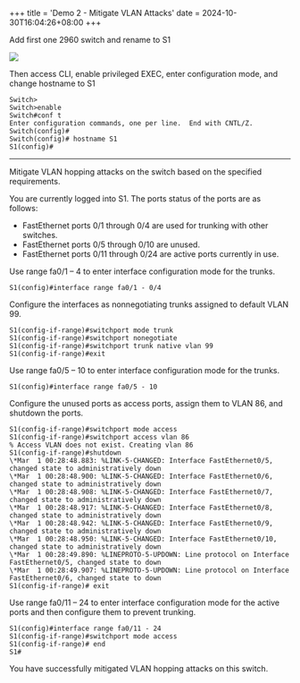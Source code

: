 +++
title = 'Demo 2 - Mitigate VLAN Attacks'
date = 2024-10-30T16:04:26+08:00
+++

Add first one 2960 switch and rename to S1

![](/2ac9bd48-3401-48ba-bcf3-6c8bbbf30546.PNG)

Then access CLI, enable privileged EXEC, enter configuration mode, and change hostname to S1

```
Switch>
Switch>enable
Switch#conf t
Enter configuration commands, one per line.  End with CNTL/Z.
Switch(config)#
Switch(config)# hostname S1
S1(config)#
```

---

Mitigate VLAN hopping attacks on the switch based on the specified requirements.

You are currently logged into S1. The ports status of the ports are as follows:

- FastEthernet ports 0/1 through 0/4 are used for trunking with other switches.
- FastEthernet ports 0/5 through 0/10 are unused.
- FastEthernet ports 0/11 through 0/24 are active ports currently in use.

Use range fa0/1 – 4 to enter interface configuration mode for the trunks.

```
S1(config)#interface range fa0/1 - 0/4
```

Configure the interfaces as nonnegotiating trunks assigned to default VLAN 99.

```
S1(config-if-range)#switchport mode trunk
S1(config-if-range)#switchport nonegotiate
S1(config-if-range)#switchport trunk native vlan 99
S1(config-if-range)#exit
```

Use range fa0/5 – 10 to enter interface configuration mode for the trunks.

```
S1(config)#interface range fa0/5 - 10
```

Configure the unused ports as access ports, assign them to VLAN 86, and shutdown the ports.

```
S1(config-if-range)#switchport mode access
S1(config-if-range)#switchport access vlan 86
% Access VLAN does not exist. Creating vlan 86
S1(config-if-range)#shutdown
\*Mar  1 00:28:48.883: %LINK-5-CHANGED: Interface FastEthernet0/5, changed state to administratively down
\*Mar  1 00:28:48.900: %LINK-5-CHANGED: Interface FastEthernet0/6, changed state to administratively down
\*Mar  1 00:28:48.908: %LINK-5-CHANGED: Interface FastEthernet0/7, changed state to administratively down
\*Mar  1 00:28:48.917: %LINK-5-CHANGED: Interface FastEthernet0/8, changed state to administratively down
\*Mar  1 00:28:48.942: %LINK-5-CHANGED: Interface FastEthernet0/9, changed state to administratively down
\*Mar  1 00:28:48.950: %LINK-5-CHANGED: Interface FastEthernet0/10, changed state to administratively down
\*Mar  1 00:28:49.890: %LINEPROTO-5-UPDOWN: Line protocol on Interface FastEthernet0/5, changed state to down
\*Mar  1 00:28:49.907: %LINEPROTO-5-UPDOWN: Line protocol on Interface FastEthernet0/6, changed state to down
S1(config-if-range)# exit
```

Use range fa0/11 – 24 to enter interface configuration mode for the active ports and then configure them to prevent trunking.

```
S1(config)#interface range fa0/11 - 24
S1(config-if-range)#switchport mode access
S1(config-if-range)# end
S1#
```

You have successfully mitigated VLAN hopping attacks on this switch.